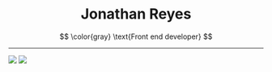 <h1 align="center">
Jonathan Reyes <br>
</h1>

$$
\color{gray}
\text{Front end developer}
$$

---
<!-- Theme responsive stats -->

<!-- Main stats -->
<picture>
  <source
    srcset="https://github-readme-stats.vercel.app/api?username=JonyR3G0&show_icons=true&hide=issues&title_color=ffffff&text_color=8a939b&bg_color=00000000&border_color=3c434c&icon_color=3f88e5&locale=en&ring_color=50c35c&border_radius=20"
    media="(prefers-color-scheme: dark)"
  />
  <source
    srcset="https://github-readme-stats.vercel.app/api?username=JonyR3G0&show_icons=true&hide=issues&title_color=000000&text_color=8a939b&bg_color=00000000&border_color=d2dbe3&icon_color=3f88e5&locale=en&ring_color=337b49&border_radius=20"
    media="(prefers-color-scheme: light), (prefers-color-scheme: no-preference)"
  />
  <img src="https://github-readme-stats.vercel.app/api?username=JonyR3G0&show_icons=true" />
</picture>

<!-- Top lang. -->
<picture>
  <source
    srcset="https://github-readme-stats.vercel.app/api/top-langs/?username=JonyR3G0&layout=donut&title_color=000000&text_color=8a939b&bg_color=00000000&border_color=d2dbe3c&locale=en&ring_color=337b49&border_radius=20"
    media="(prefers-color-scheme: light), (prefers-color-scheme: no-preference)"
  />
  <source
    srcset="https://github-readme-stats.vercel.app/api/top-langs/?username=JonyR3G0&layout=donut&title_color=FFFFFF&text_color=8a939b&bg_color=00000000&border_color=3c434c&locale=en&border_radius=20"
    media="(prefers-color-scheme: dark)"
  />
    <img src="https://github-readme-stats.vercel.app/api/top-langs/?username=JonyR3G0&layout=donut" />
</picture>
